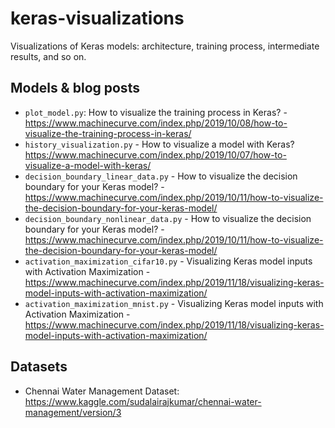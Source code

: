 # keras-visualizations
Visualizations of Keras models: architecture, training process, intermediate results, and so on.

## Models & blog posts
* `plot_model.py`: How to visualize the training process in Keras? - https://www.machinecurve.com/index.php/2019/10/08/how-to-visualize-the-training-process-in-keras/
* `history_visualization.py` - How to visualize a model with Keras? https://www.machinecurve.com/index.php/2019/10/07/how-to-visualize-a-model-with-keras/
* `decision_boundary_linear_data.py` - How to visualize the decision boundary for your Keras model? - https://www.machinecurve.com/index.php/2019/10/11/how-to-visualize-the-decision-boundary-for-your-keras-model/
* `decision_boundary_nonlinear_data.py` - How to visualize the decision boundary for your Keras model? - https://www.machinecurve.com/index.php/2019/10/11/how-to-visualize-the-decision-boundary-for-your-keras-model/
* `activation_maximization_cifar10.py` - Visualizing Keras model inputs with Activation Maximization - https://www.machinecurve.com/index.php/2019/11/18/visualizing-keras-model-inputs-with-activation-maximization/
* `activation_maximization_mnist.py` - Visualizing Keras model inputs with Activation Maximization - https://www.machinecurve.com/index.php/2019/11/18/visualizing-keras-model-inputs-with-activation-maximization/

## Datasets
* Chennai Water Management Dataset: https://www.kaggle.com/sudalairajkumar/chennai-water-management/version/3
